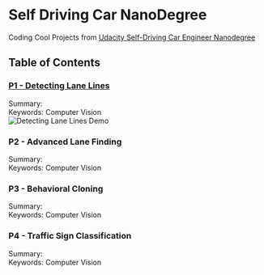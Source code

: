 # Self Driving Car NanoDegree
Coding Cool Projects from [Udacity Self-Driving Car Engineer Nanodegree](https://www.udacity.com/course/self-driving-car-engineer-nanodegree--nd013)

## Table of Contents
### [P1 - Detecting Lane Lines](https://github.com/KishoreMayank/SelfDrivingCarND/tree/master/P1%20-%20LaneLines)
Summary: 
<br> Keywords: Computer Vision
<br>![Detecting Lane Lines Demo](https://github.com/KishoreMayank/SelfDrivingCarND/tree/master/P1%20-%20LaneLines/test_videos_output/demo.gif)

### P2 - Advanced Lane Finding
Summary: 
<br> Keywords: Computer Vision

### P3 - Behavioral Cloning
Summary: 
<br> Keywords: Computer Vision

### P4 - Traffic Sign Classification
Summary: 
<br> Keywords: Computer Vision
